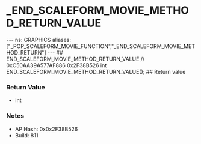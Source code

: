 # _END_SCALEFORM_MOVIE_METHOD_RETURN_VALUE

--- ns: GRAPHICS aliases: ["_POP_SCALEFORM_MOVIE_FUNCTION","_END_SCALEFORM_MOVIE_METHOD_RETURN"] --- ## END_SCALEFORM_MOVIE_METHOD_RETURN_VALUE  // 0xC50AA39A577AF886 0x2F38B526 int END_SCALEFORM_MOVIE_METHOD_RETURN_VALUE();  ## Return value

### Return Value
* int

### Notes
* AP Hash: 0x0x2F38B526
* Build: 811

